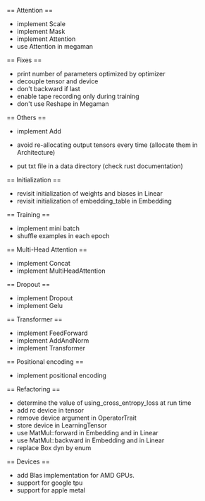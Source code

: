 == Attention ==

- implement Scale
- implement Mask
- implement Attention
- use Attention in megaman

== Fixes ==

- print number of parameters optimized by optimizer
- decouple tensor and device
- don't backward if last
- enable tape recording only during training
- don't use Reshape in Megaman

== Others ==

- implement Add

- avoid re-allocating output tensors every time (allocate them in Architecture)
- put txt file in a data directory (check rust documentation)

== Initialization ==

- revisit initialization of weights and biases in Linear
- revisit initialization of embedding_table in Embedding

== Training ==

- implement mini batch
- shuffle examples in each epoch

== Multi-Head Attention ==

- implement Concat
- implement MultiHeadAttention

== Dropout ==

- implement Dropout
- implement Gelu

== Transformer ==

- implement FeedForward
- implement AddAndNorm
- implement Transformer

== Positional encoding ==

- implement positional encoding

== Refactoring ==

- determine the value of using_cross_entropy_loss at run time
- add rc device in tensor
- remove device argument in OperatorTrait
- store device in LearningTensor
- use MatMul::forward in Embedding and in Linear
- use MatMul::backward in Embedding and in Linear
- replace Box dyn by enum

== Devices ==

- add Blas implementation for AMD GPUs.
- support for google tpu
- support for apple metal
